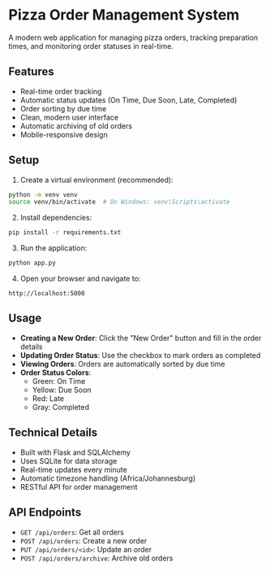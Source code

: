 # Pizza Order Management System

A modern web application for managing pizza orders, tracking preparation times, and monitoring order statuses in real-time.

## Features

- Real-time order tracking
- Automatic status updates (On Time, Due Soon, Late, Completed)
- Order sorting by due time
- Clean, modern user interface
- Automatic archiving of old orders
- Mobile-responsive design

## Setup

1. Create a virtual environment (recommended):
```bash
python -m venv venv
source venv/bin/activate  # On Windows: venv\Scripts\activate
```

2. Install dependencies:
```bash
pip install -r requirements.txt
```

3. Run the application:
```bash
python app.py
```

4. Open your browser and navigate to:
```
http://localhost:5000
```

## Usage

- **Creating a New Order**: Click the "New Order" button and fill in the order details
- **Updating Order Status**: Use the checkbox to mark orders as completed
- **Viewing Orders**: Orders are automatically sorted by due time
- **Order Status Colors**:
  - Green: On Time
  - Yellow: Due Soon
  - Red: Late
  - Gray: Completed

## Technical Details

- Built with Flask and SQLAlchemy
- Uses SQLite for data storage
- Real-time updates every minute
- Automatic timezone handling (Africa/Johannesburg)
- RESTful API for order management

## API Endpoints

- `GET /api/orders`: Get all orders
- `POST /api/orders`: Create a new order
- `PUT /api/orders/<id>`: Update an order
- `POST /api/orders/archive`: Archive old orders 